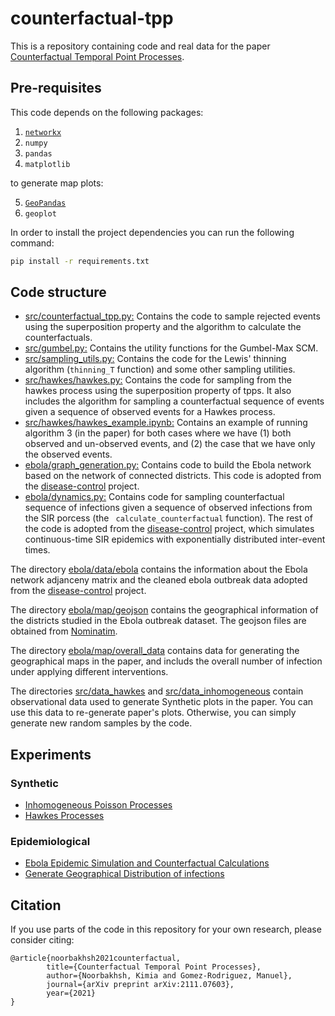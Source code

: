 # counterfactual-tpp
This is a repository containing code and real data for the paper [Counterfactual Temporal Point Processes](https://arxiv.org/abs/2111.07603).
## Pre-requisites

This code depends on the following packages:

 1. [`networkx`](https://networkx.org/)
 2. `numpy`
 3. `pandas`
 4. `matplotlib`
 
 
 to generate map plots:
 
 5. [`GeoPandas`](https://geopandas.org/)
 6. `geoplot`

In order to install the project dependencies you can run the following command:
```bash
pip install -r requirements.txt
```
## Code structure

 - [src/counterfactual_tpp.py:](https://github.com/Networks-Learning/counterfactual-tpp/blob/main/src/counterfactual_tpp.py) Contains the code to sample rejected events using the superposition property and the algorithm to calculate the counterfactuals.
 - [src/gumbel.py:](https://github.com/Networks-Learning/counterfactual-tpp/blob/main/src/gumbel.py) Contains the utility functions for the Gumbel-Max SCM.
 - [src/sampling_utils.py:](https://github.com/Networks-Learning/counterfactual-tpp/blob/main/src/sampling_utils.py) Contains the code for the Lewis' thinning algorithm (`thinning_T` function) and some other sampling utilities.
 - [src/hawkes/hawkes.py:](https://github.com/Networks-Learning/counterfactual-tpp/blob/main/src/hawkes/hawkes.py) Contains the code for sampling from the hawkes process using the superposition property of tpps. It also includes the algorithm for sampling a counterfactual sequence of events given a sequence of observed events for a Hawkes process.
 - [src/hawkes/hawkes_example.ipynb:](https://github.com/Networks-Learning/counterfactual-tpp/blob/main/src/hawkes/hawkes_example.ipynb) Contains an example of running algorithm 3 (in the paper) for both cases where we have (1) both observed and un-observed events, and (2) the case that we have only the observed events.
 - [ebola/graph_generation.py:](https://github.com/Networks-Learning/counterfactual-tpp/blob/main/ebola/graph_generation.py) Contains code to build the Ebola network based on the network of connected
    districts. This code is adopted from the [disease-control](https://github.com/Networks-Learning/disease-control) project. 
 - [ebola/dynamics.py:](https://github.com/Networks-Learning/counterfactual-tpp/blob/main/ebola/dynamics.py) Contains code for sampling counterfactual sequence of infections given a sequence of observed infections from the SIR porcess (the ` calculate_counterfactual` function). The rest of the code is adopted from the [disease-control](https://github.com/Networks-Learning/disease-control) project, which simulates continuous-time SIR epidemics with exponentially distributed
    inter-event times.

The directory [ebola/data/ebola](https://github.com/Networks-Learning/counterfactual-tpp/tree/main/ebola/data/ebola) contains the information about the Ebola network adjanceny matrix and the cleaned ebola outbreak data adopted from the [disease-control](https://github.com/Networks-Learning/disease-control) project.

The directory [ebola/map/geojson](https://github.com/Networks-Learning/counterfactual-tpp/tree/main/ebola/map/geojson) contains the geographical information of the districts studied in the Ebola outbreak dataset. The geojson files are obtained from [Nominatim](https://nominatim.openstreetmap.org/ui/search.html).

The directory [ebola/map/overall_data](https://github.com/Networks-Learning/counterfactual-tpp/tree/main/ebola/map/overall_data) contains data for generating the geographical maps in the paper, and includs the overall number of infection under applying different interventions.

The directories [src/data_hawkes](https://github.com/Networks-Learning/counterfactual-tpp/tree/main/src/data_hawkes) and [src/data_inhomogeneous](https://github.com/Networks-Learning/counterfactual-tpp/tree/main/src/data_inhomogeneous) contain observational data used to generate Synthetic plots in the paper. You can use this data to re-generate paper's plots. Otherwise, you can simply generate new random samples by the code.

## Experiments 

### Synthetic
 - [Inhomogeneous Poisson Processes](https://github.com/Networks-Learning/counterfactual-tpp/blob/main/src/inhomogeneous_experiments.ipynb)
 - [Hawkes Processes](https://github.com/Networks-Learning/counterfactual-tpp/blob/main/src/hawkes_experiments.ipynb)

### Epidemiological
- [Ebola Epidemic Simulation and Counterfactual Calculations](https://github.com/Networks-Learning/counterfactual-tpp/blob/main/ebola/ebola_experiments.ipynb)
- [Generate Geographical Distribution of infections](https://github.com/Networks-Learning/counterfactual-tpp/blob/main/ebola/map/generate_geopands_data.ipynb)

## Citation
If you use parts of the code in this repository for your own research, please consider citing:

```
@article{noorbakhsh2021counterfactual,
        title={Counterfactual Temporal Point Processes},
        author={Noorbakhsh, Kimia and Gomez-Rodriguez, Manuel},
        journal={arXiv preprint arXiv:2111.07603},
        year={2021}
}
```

